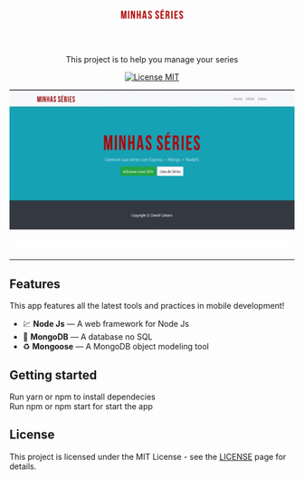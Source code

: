 <h1 align="center">
<br>
  <img src="public/images/logo.png" width="120">
<br>
<br>
</h1>

<p align="center">
This project is to help you manage your series</p>        

<p align="center">
  <a href="https://opensource.org/licenses/MIT">
    <img src="https://img.shields.io/badge/License-MIT-blue.svg" alt="License MIT">
  </a>
</p>

[//]: # (Add your gifs/images here:)
<div align="center">

  <img src="public/minhasSeries.gif" alt="demo">
</div>
<hr />

## Features
[//]: # (Add the features of your project here:)
This app features all the latest tools and practices in mobile development!

- 💹 **Node Js** — A web framework for Node Js
- 📄 **MongoDB** — A database no SQL
- ♻️ **Mongoose** — A MongoDB object modeling tool

## Getting started

Run yarn or npm to install dependecies<br>
Run npm or npm start for start the app<br>

## License

This project is licensed under the MIT License - see the [LICENSE](https://opensource.org/licenses/MIT) page for details.
